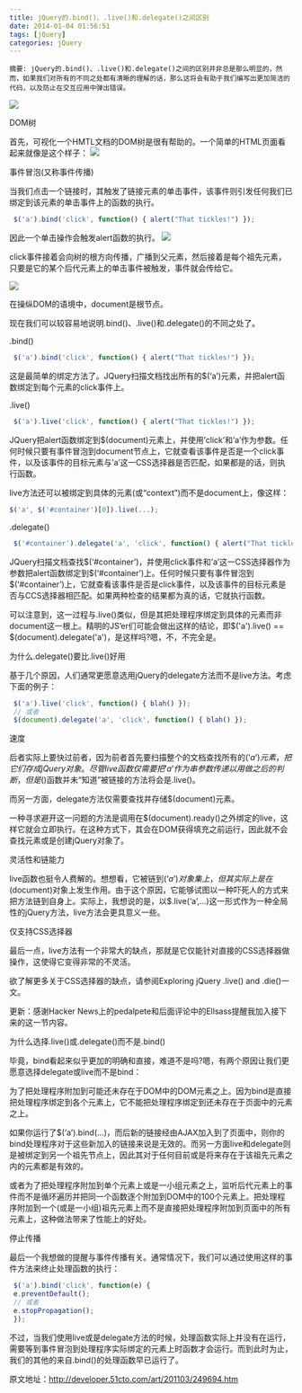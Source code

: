 ```yaml
---
title: jQuery的.bind()、.live()和.delegate()之间区别
date: 2014-01-04 01:56:51
tags: [jQuery]
categories: jQuery
---
```

`摘要: jQuery的.bind()、.live()和.delegate()之间的区别并非总是那么明显的，然而，如果我们对所有的不同之处都有清晰的理解的话，那么这将会有助于我们编写出更加简洁的代码，以及防止在交互应用中弹出错误。`

[![](http://idiotsky.top/images/jquery-1.jpg)](http://idiotsky.top/images/jquery-1.jpg) 
<!-- more -->

DOM树

首先，可视化一个HMTL文档的DOM树是很有帮助的。一个简单的HTML页面看起来就像是这个样子：
[![](http://idiotsky.top/images/jquery-2.png)](http://idiotsky.top/images/jquery-2.png) 

事件冒泡(又称事件传播)

当我们点击一个链接时，其触发了链接元素的单击事件，该事件则引发任何我们已绑定到该元素的单击事件上的函数的执行。

 
````javascript  
 $('a').bind('click', function() { alert("That tickles!") });  
````
  
因此一个单击操作会触发alert函数的执行。
[![](http://idiotsky.top/images/jquery-3.png)](http://idiotsky.top/images/jquery-3.png) 

click事件接着会向树的根方向传播，广播到父元素，然后接着是每个祖先元素，只要是它的某个后代元素上的单击事件被触发，事件就会传给它。

[![](http://idiotsky.top/images/jquery-4.png)](http://idiotsky.top/images/jquery-4.png) 

在操纵DOM的语境中，document是根节点。

现在我们可以较容易地说明.bind()、.live()和.delegate()的不同之处了。

.bind()

````javascript  
 $('a').bind('click', function() { alert("That tickles!") });  
 ````
  
这是最简单的绑定方法了。JQuery扫描文档找出所有的$(‘a’)元素，并把alert函数绑定到每个元素的click事件上。

.live()

````javascript    
 $('a').live('click', function() { alert("That tickles!") });  
````
  
JQuery把alert函数绑定到$(document)元素上，并使用’click’和’a’作为参数。任何时候只要有事件冒泡到document节点上，它就查看该事件是否是一个click事件，以及该事件的目标元素与’a’这一CSS选择器是否匹配，如果都是的话，则执行函数。

live方法还可以被绑定到具体的元素(或“context”)而不是document上，像这样：

 ````javascript    
 $('a', $('#container')[0]).live(...);  
 ````
  
.delegate()

````javascript  
 $('#container').delegate('a', 'click', function() { alert("That tickles!") });  
````
  
JQuery扫描文档查找$(‘#container’)，并使用click事件和’a’这一CSS选择器作为参数把alert函数绑定到$(‘#container’)上。任何时候只要有事件冒泡到$(‘#container’)上，它就查看该事件是否是click事件，以及该事件的目标元素是否与CCS选择器相匹配。如果两种检查的结果都为真的话，它就执行函数。

可以注意到，这一过程与.live()类似，但是其把处理程序绑定到具体的元素而非document这一根上。精明的JS’er们可能会做出这样的结论，即$('a').live() == $(document).delegate('a')，是这样吗?嗯，不，不完全是。

为什么.delegate()要比.live()好用

基于几个原因，人们通常更愿意选用jQuery的delegate方法而不是live方法。考虑下面的例子：

````javascript     
 $('a').live('click', function() { blah() });     
 // 或者   
 $(document).delegate('a', 'click', function() { blah() });  
````
  
速度

后者实际上要快过前者，因为前者首先要扫描整个的文档查找所有的$(‘a’)元素，把它们存成jQuery对象。尽管live函数仅需要把’a’作为串参数传递以用做之后的判断，但是$()函数并未“知道”被链接的方法将会是.live()。

而另一方面，delegate方法仅需要查找并存储$(document)元素。

一种寻求避开这一问题的方法是调用在$(document).ready()之外绑定的live，这样它就会立即执行。在这种方式下，其会在DOM获得填充之前运行，因此就不会查找元素或是创建jQuery对象了。

灵活性和链能力

live函数也挺令人费解的。想想看，它被链到$(‘a’)对象集上，但其实际上是在$(document)对象上发生作用。由于这个原因，它能够试图以一种吓死人的方式来把方法链到自身上。实际上，我想说的是，以$.live(‘a’,…)这一形式作为一种全局性的jQuery方法，live方法会更具意义一些。

仅支持CSS选择器

最后一点，live方法有一个非常大的缺点，那就是它仅能针对直接的CSS选择器做操作，这使得它变得非常的不灵活。

欲了解更多关于CSS选择器的缺点，请参阅Exploring jQuery .live() and .die()一文。

更新：感谢Hacker News上的pedalpete和后面评论中的Ellsass提醒我加入接下来的这一节内容。

为什么选择.live()或.delegate()而不是.bind()

毕竟，bind看起来似乎更加的明确和直接，难道不是吗?嗯，有两个原因让我们更愿意选择delegate或live而不是bind：

为了把处理程序附加到可能还未存在于DOM中的DOM元素之上。因为bind是直接把处理程序绑定到各个元素上，它不能把处理程序绑定到还未存在于页面中的元素之上。

如果你运行了$(‘a’).bind(…)，而后新的链接经由AJAX加入到了页面中，则你的bind处理程序对于这些新加入的链接来说是无效的。而另一方面live和delegate则是被绑定到另一个祖先节点上，因此其对于任何目前或是将来存在于该祖先元素之内的元素都是有效的。

或者为了把处理程序附加到单个元素上或是一小组元素之上，监听后代元素上的事件而不是循环遍历并把同一个函数逐个附加到DOM中的100个元素上。把处理程序附加到一个(或是一小组)祖先元素上而不是直接把处理程序附加到页面中的所有元素上，这种做法带来了性能上的好处。

停止传播

最后一个我想做的提醒与事件传播有关。通常情况下，我们可以通过使用这样的事件方法来终止处理函数的执行：

````javascript    
 $('a').bind('click', function(e) {      
 e.preventDefault();   
 // 或者   
 e.stopPropagation();   
 });   
 ````
  
不过，当我们使用live或是delegate方法的时候，处理函数实际上并没有在运行，需要等到事件冒泡到处理程序实际绑定的元素上时函数才会运行。而到此时为止，我们的其他的来自.bind()的处理函数早已运行了。

原文地址：http://developer.51cto.com/art/201103/249694.htm